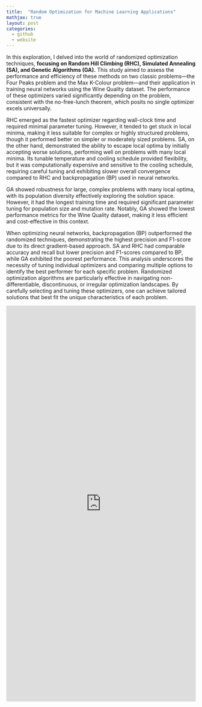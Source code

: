 ```yaml
---
title:  "Random Optimization for Machine Learning Applications"
mathjax: true
layout: post
categories: 
  = github
  - website
---
```


In this exploration, I delved into the world of randomized optimization techniques, **focusing on Random Hill Climbing (RHC), Simulated Annealing (SA), and Genetic Algorithms (GA).** This study aimed to assess the performance and efficiency of these methods on two classic problems—the Four Peaks problem and the Max K-Colour problem—and their application in training neural networks using the Wine Quality dataset. The performance of these optimizers varied significantly depending on the problem, consistent with the no-free-lunch theorem, which posits no single optimizer excels universally.

RHC emerged as the fastest optimizer regarding wall-clock time and required minimal parameter tuning. However, it tended to get stuck in local minima, making it less suitable for complex or highly structured problems, though it performed better on simpler or moderately sized problems. SA, on the other hand, demonstrated the ability to escape local optima by initially accepting worse solutions, performing well on problems with many local minima. Its tunable temperature and cooling schedule provided flexibility, but it was computationally expensive and sensitive to the cooling schedule, requiring careful tuning and exhibiting slower overall convergence compared to RHC and backpropagation (BP) used in neural networks.

GA showed robustness for large, complex problems with many local optima, with its population diversity effectively exploring the solution space. However, it had the longest training time and required significant parameter tuning for population size and mutation rate. Notably, GA showed the lowest performance metrics for the Wine Quality dataset, making it less efficient and cost-effective in this context.

When optimizing neural networks, backpropagation (BP) outperformed the randomized techniques, demonstrating the highest precision and F1-score due to its direct gradient-based approach. SA and RHC had comparable accuracy and recall but lower precision and F1-scores compared to BP, while GA exhibited the poorest performance. This analysis underscores the necessity of tuning individual optimizers and comparing multiple options to identify the best performer for each specific problem. Randomized optimization algorithms are particularly effective in navigating non-differentiable, discontinuous, or irregular optimization landscapes. By carefully selecting and tuning these optimizers, one can achieve tailored solutions that best fit the unique characteristics of each problem.

<embed src="https://kodendaal.github.io/assets/random_optimization.pdf" type="application/pdf" width="100%" height="1050" />
